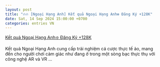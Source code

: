 ```yaml
---
layout: post
title: "🔥🔥 [Ngoại Hạng Anh] Kết quả Ngoại Hạng Anh❇️ Đăng Ký +128K"
date: Sat, 14 Sep 2024 15:00:00 +0700
categories: entries VN
---
```

[Kết quả Ngoại Hạng Anh❇️ Đăng Ký +128K](https://nhidong.org.vn/bmgxvhwkpw.phtm)

Kết quả Ngoại Hạng Anh cung cấp trải nghiệm cá cược thực tế ảo, mang đến cho người chơi cảm giác như đang ở trong một sòng bạc thực thụ với công nghệ AR và VR ...

